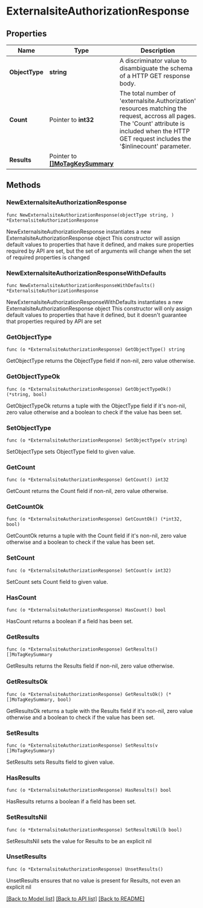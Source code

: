 # ExternalsiteAuthorizationResponse

## Properties

Name | Type | Description | Notes
------------ | ------------- | ------------- | -------------
**ObjectType** | **string** | A discriminator value to disambiguate the schema of a HTTP GET response body. | 
**Count** | Pointer to **int32** | The total number of &#39;externalsite.Authorization&#39; resources matching the request, accross all pages. The &#39;Count&#39; attribute is included when the HTTP GET request includes the &#39;$inlinecount&#39; parameter. | [optional] 
**Results** | Pointer to [**[]MoTagKeySummary**](mo.TagKeySummary.md) |  | [optional] 

## Methods

### NewExternalsiteAuthorizationResponse

`func NewExternalsiteAuthorizationResponse(objectType string, ) *ExternalsiteAuthorizationResponse`

NewExternalsiteAuthorizationResponse instantiates a new ExternalsiteAuthorizationResponse object
This constructor will assign default values to properties that have it defined,
and makes sure properties required by API are set, but the set of arguments
will change when the set of required properties is changed

### NewExternalsiteAuthorizationResponseWithDefaults

`func NewExternalsiteAuthorizationResponseWithDefaults() *ExternalsiteAuthorizationResponse`

NewExternalsiteAuthorizationResponseWithDefaults instantiates a new ExternalsiteAuthorizationResponse object
This constructor will only assign default values to properties that have it defined,
but it doesn't guarantee that properties required by API are set

### GetObjectType

`func (o *ExternalsiteAuthorizationResponse) GetObjectType() string`

GetObjectType returns the ObjectType field if non-nil, zero value otherwise.

### GetObjectTypeOk

`func (o *ExternalsiteAuthorizationResponse) GetObjectTypeOk() (*string, bool)`

GetObjectTypeOk returns a tuple with the ObjectType field if it's non-nil, zero value otherwise
and a boolean to check if the value has been set.

### SetObjectType

`func (o *ExternalsiteAuthorizationResponse) SetObjectType(v string)`

SetObjectType sets ObjectType field to given value.


### GetCount

`func (o *ExternalsiteAuthorizationResponse) GetCount() int32`

GetCount returns the Count field if non-nil, zero value otherwise.

### GetCountOk

`func (o *ExternalsiteAuthorizationResponse) GetCountOk() (*int32, bool)`

GetCountOk returns a tuple with the Count field if it's non-nil, zero value otherwise
and a boolean to check if the value has been set.

### SetCount

`func (o *ExternalsiteAuthorizationResponse) SetCount(v int32)`

SetCount sets Count field to given value.

### HasCount

`func (o *ExternalsiteAuthorizationResponse) HasCount() bool`

HasCount returns a boolean if a field has been set.

### GetResults

`func (o *ExternalsiteAuthorizationResponse) GetResults() []MoTagKeySummary`

GetResults returns the Results field if non-nil, zero value otherwise.

### GetResultsOk

`func (o *ExternalsiteAuthorizationResponse) GetResultsOk() (*[]MoTagKeySummary, bool)`

GetResultsOk returns a tuple with the Results field if it's non-nil, zero value otherwise
and a boolean to check if the value has been set.

### SetResults

`func (o *ExternalsiteAuthorizationResponse) SetResults(v []MoTagKeySummary)`

SetResults sets Results field to given value.

### HasResults

`func (o *ExternalsiteAuthorizationResponse) HasResults() bool`

HasResults returns a boolean if a field has been set.

### SetResultsNil

`func (o *ExternalsiteAuthorizationResponse) SetResultsNil(b bool)`

 SetResultsNil sets the value for Results to be an explicit nil

### UnsetResults
`func (o *ExternalsiteAuthorizationResponse) UnsetResults()`

UnsetResults ensures that no value is present for Results, not even an explicit nil

[[Back to Model list]](../README.md#documentation-for-models) [[Back to API list]](../README.md#documentation-for-api-endpoints) [[Back to README]](../README.md)


